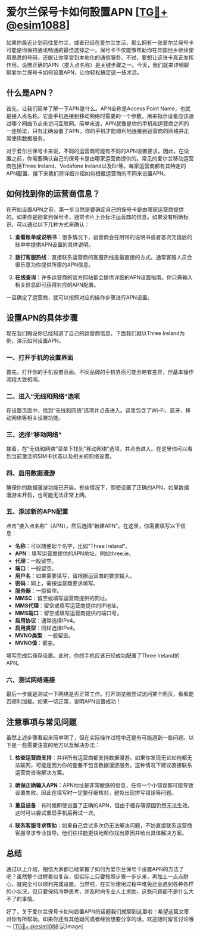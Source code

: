 # 爱尔兰保号卡如何設置APN [[TG💪+ @esim1088](https://t.me/s/esim1088)]

如果你最近计划前往爱尔兰，或者已经在爱尔兰生活，那么拥有一张爱尔兰保号卡可能是你保持通讯畅通的最佳选择之一。保号卡不仅能够帮助你在异国他乡继续使用熟悉的号码，还能让你享受到本地化的通信服务。不过，要想让这张卡真正发挥作用，设置正确的APN（接入点名称）是关键步骤之一。今天，我们就来详细聊聊爱尔兰保号卡如何设置APN，让你轻松搞定这一技术活。

## 什么是APN？

首先，让我们简单了解一下APN是什么。APN全称是Access Point Name，也就是接入点名称。它是手机连接到移动网络时需要的一个参数，用来指示设备应该通过哪个网络节点来访问互联网。简单来说，APN就像是你的手机和运营商之间的一座桥梁，只有正确设置了APN，你的手机才能顺利地连接到运营商的网络并正常使用数据服务。

对于爱尔兰保号卡来说，不同的运营商可能有不同的APN设置要求。因此，在设置之前，你需要确认自己的保号卡是由哪家运营商提供的。常见的爱尔兰移动运营商包括Three Ireland、Vodafone Ireland以及Eir等。每家运营商都有其特定的APN配置，接下来我们将详细介绍如何根据运营商的不同来设置APN。

## 如何找到你的运营商信息？

在开始设置APN之前，第一步当然是要确定自己的保号卡是由哪家运营商提供的。如果你是刚拿到保号卡，通常卡片上会标注运营商的信息。如果没有明确标识，可以通过以下几种方式来确认：

1. **查看账单或说明书**：很多情况下，运营商会在附带的说明书或者首次充值后的账单中提供APN设置的具体说明。
   
2. **拨打客服热线**：直接联系运营商的客服热线是最直接的方式。通常客服人员会很乐意为你提供所需的APN信息。
   
3. **在线查询**：许多运营商的官方网站都会提供详细的APN设置指南。你只需输入相关信息即可获得对应的APN配置。

一旦确定了运营商，就可以按照对应的操作步骤进行APN设置。

## 设置APN的具体步骤

现在我们假设你已经知道了自己的运营商信息，下面我们就以Three Ireland为例，演示如何设置APN。

### 一、打开手机的设置界面

首先，打开你的手机设置页面。不同品牌的手机界面可能会略有差异，但基本操作流程大致相同。

### 二、进入“无线和网络”选项

在设置页面中，找到“无线和网络”选项并点击进入。这里包含了Wi-Fi、蓝牙、移动网络等相关设置功能。

### 三、选择“移动网络”

接着，在“无线和网络”菜单下找到“移动网络”选项，并点击进入。在这里你可以看到当前激活的SIM卡状态以及相关的网络设置。

### 四、启用数据漫游

确保你的数据漫游功能已开启。有些情况下，即使设置了正确的APN，如果数据漫游未开启，也可能无法正常上网。

### 五、添加新的APN配置

点击“接入点名称”（APN），然后选择“新建APN”。在这里，你需要填写以下信息：

- **名称**：可以随便起个名字，比如“Three Ireland”。
- **APN**：填写运营商提供的APN地址，例如three.ie。
- **代理**：一般留空。
- **端口**：一般留空。
- **用户名**：如果需要填写，请根据运营商的要求输入。
- **密码**：同上，需按运营商要求填写。
- **服务器**：一般留空。
- **MMSC**：留空或填写运营商提供的网址。
- **MMS代理**：留空或填写运营商提供的IP地址。
- **MMS端口**：留空或填写运营商提供的端口号。
- **启用协议**：通常选择IPv4。
- **启用类型**：同样选择IPv4。
- **MVNO类型**：一般留空。
- **MVNO值**：留空。

填写完成后保存设置。此时，你的手机应该已经成功配置了Three Ireland的APN。

### 六、测试网络连接

最后一步就是测试一下网络是否正常工作。打开浏览器尝试访问某个网页，看看能否顺利加载。如果一切正常，说明APN设置成功！

## 注意事项与常见问题

虽然上述步骤看起来简单明了，但在实际操作过程中还是有可能遇到一些问题。以下是一些需要注意的地方以及解决办法：

1. **检查运营商支持**：并非所有运营商都支持数据漫游。如果你发现无论如何都无法联网，可能是因为你的套餐不包含数据漫游服务。这种情况下建议直接联系运营商咨询解决方案。

2. **确保正确输入APN**：APN地址是非常敏感的信息，任何一个小错误都可能导致设置失败。因此在填写时一定要仔细核对，避免出现拼写错误等问题。

3. **重启设备**：有时候即使设置了正确的APN，但由于缓存等原因仍然无法生效。这时可以尝试重启手机后再试一次。

4. **联系客服寻求帮助**：如果自己尝试多次仍无法解决问题，不妨直接联系运营商客服寻求专业指导。他们往往能更快地帮你找出原因并给出具体解决方案。

## 总结

通过以上介绍，相信大家都已经掌握了如何为爱尔兰保号卡设置APN的方法了吧？虽然整个过程看似复杂，但实际上只要按照步骤一步步来，再加上一点点耐心，就完全可以顺利完成设置。当然啦，在实际使用过程中难免还会遇到各种各样的小状况，但只要保持冷静思考，并及时向专业人士求助，这些问题都不是什么大不了的事情。

好了，关于爱尔兰保号卡如何設置APN的话题我们就聊到这里啦！希望这篇文章对你有所帮助。如果你还有其他疑问或者经验想要分享的话，欢迎随时留言讨论哦～ [[TG💪+ @esim1088](https://t.me/s/esim1088) ![Image](https://i.postimg.cc/4NQfJmqS/Snipaste-2025-05-13-00-14-12.png)]